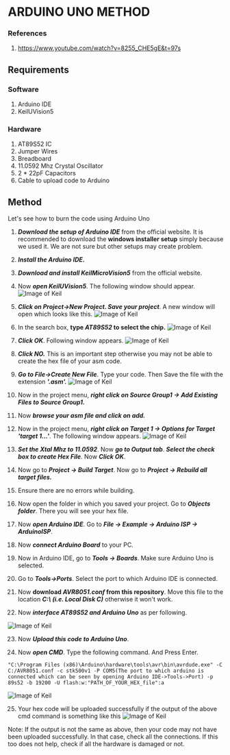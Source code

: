 # ARDUINO UNO METHOD
### References
1. https://www.youtube.com/watch?v=8255_CHE5gE&t=97s
## Requirements
### Software
  1. Arduino IDE
  2. KeilUVision5
### Hardware
  1. AT89S52 IC
  2. Jumper Wires
  3. Breadboard
  4. 11.0592 Mhz Crystal Oscillator
  5. 2 * 22pF Capacitors
  6. Cable to  upload code to Arduino
  
## Method

Let's see how to burn the code using Arduino Uno
1. **_Download the setup of Arduino IDE_** from the official website. It is recommended to download the **windows installer setup** simply because we used it. We are not sure but other setups may create problem.
2. **_Install the Arduino IDE._**


3. **_Download and install KeilMicroVision5_** from the official website.
4. Now **_open KeilUVision5_**. The following window should appear.
![Image of Keil](https://user-images.githubusercontent.com/44562091/76737207-607c5780-678e-11ea-8756-a140b23c7959.JPG)


5. **_Click on Project->New Project. Save your project_**. A new window will open which looks like this.
![Image of Keil](https://user-images.githubusercontent.com/56953327/76738737-30828380-6791-11ea-84ed-0cb562d894fa.PNG)


6. In the search box, **type _AT89S52_ to select the chip.**
![Image of Keil](https://user-images.githubusercontent.com/56953327/76738995-9cfd8280-6791-11ea-8025-4998527ffce4.PNG)


7. **_Click OK_**. Following window appears. 
![Image of Keil](https://user-images.githubusercontent.com/56953327/76739010-a2f36380-6791-11ea-9241-4a57b680dee5.PNG)


8. **_Click NO._** This is an important step otherwise you may not be able to create the hex file of your asm code.
9. **_Go to File->Create New File_**. Type your code. Then Save the file with the extension **_'.asm'._**
![Image of Keil](https://user-images.githubusercontent.com/56953327/76739437-33ca3f00-6792-11ea-9efb-7e3b643ee14a.PNG)


10. Now in the project menu, **_right click on Source Group1 -> Add Existing Files to Source Group1._**
11. Now **_browse your asm file and click on add._**
12. Now in the project menu, **_right click on Target 1 -> Options for Target 'target 1...'_**. The following window appears.
![Image of Keil](https://user-images.githubusercontent.com/56953327/76740206-85bf9480-6793-11ea-9a41-43552ac27d6d.PNG)


13. **_Set the Xtal Mhz to 11.0592_**. Now **_go to Output tab_**. **_Select the check box to create Hex File_**. Now **_Click OK_**.
14. Now go to **_Project -> Build Target_**. Now go to **_Project -> Rebuild all target files._**
15. Ensure there are no errors while building.
16. Now open the folder in which you saved your project. Go to **_Objects folder_**. There you will see your hex file. 
17. Now **_open Arduino IDE_**. Go to **_File -> Example -> Arduino ISP -> ArduinoISP_**.
18. Now **_connect Arduino Board_** to your PC.
19. Now in Arduino IDE, go to **_Tools -> Boards_**. Make sure Arduino Uno is selected.
20. Go to **_Tools->Ports_**. Select the port to which Arduino IDE is connected. 
21. Now **download _AVR8051.conf_ from this repository**. Move this file to the location **_C:\ (i.e. Local Disk C)_** otherwise it won't work.
22. Now **_interface AT89S52 and Arduino Uno_** as per following.

![Image of Keil](https://user-images.githubusercontent.com/44562091/76745901-9e807800-679c-11ea-9685-356bcbd4c95f.jpg)

23. Now **_Upload this code to Arduino Uno_**.

24. Now **_open CMD_**. Type the following command. And Press Enter.


`"C:\Program Files (x86)\Arduino\hardware\tools\avr\bin\avrdude.exe" -C C:/AVR8051.conf -c stk500v1 -P COM5(The port to which arduino is connected which can be seen by opening Arduino IDE->Tools->Port) -p 89s52 -b 19200 -U flash:w:"PATH_OF_YOUR_HEX_file":a`


![Image of Keil](https://user-images.githubusercontent.com/56953327/76742426-1481e080-6797-11ea-9923-981419279932.PNG)

25. Your hex code will be uploaded successfully if the output of the above cmd command is something like this
![Image of Keil](https://user-images.githubusercontent.com/56953327/76744876-ef8f6c80-679a-11ea-9ecd-08a3b88585ae.PNG)

Note:  If the output is not the same as above, then your code may not have been uploaded successfully. In that case, check all the connections. If this too does not help, check if all the hardware is damaged or not. 
